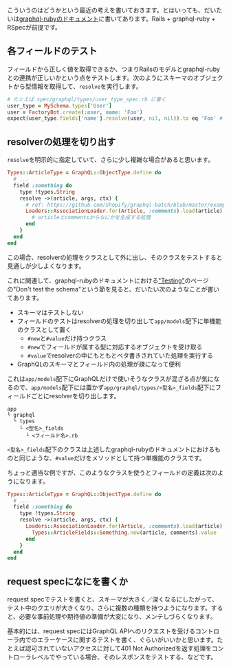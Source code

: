 <!-- graphql-rubyでGraphQL APIを作るときにテストをどう書いていくか -->

こういうのはどうかという最近の考えを書いておきます。とはいっても、だいたいは[graphql-rubyのドキュメント](http://graphql-ruby.org/schema/testing.html)に書いてあります。Rails + graphql-ruby + RSpecが前提です。

## 各フィールドのテスト

フィールドから正しく値を取得できるか、つまりRailsのモデルとgraphql-rubyとの連携が正しいかという点をテストします。次のようにスキーマのオブジェクトから型情報を取得して、`resolve`を実行します。

```ruby
# たとえば spec/graphql/types/user_type_spec.rb に書く
user_type = MySchema.types['User']
user = FactoryBot.create(:user, name: 'Foo')
expect(user_type.fields['name'].resolve(user, nil, nil)).to eq 'Foo' # nameフィールドが正しい値を取得できるかのテスト
```

## resolverの処理を切り出す

`resolve`を明示的に指定していて、さらに少し複雑な場合があると思います。

```ruby
Types::ArticleType = GraphQL::ObjectType.define do
  # ...
  field :something do
    type !types.String
    resolve ->(article, args, ctx) {
      # ref: https://github.com/Shopify/graphql-batch/blob/master/examples/association_loader.rb
      Loaders::AssociationLoader.for(Article, :comments).load(article).then do |comments|
        # articleとcommentsからなにかを生成する処理
      end
    }
  end
end
```

この場合、resolverの処理をクラスとして外に出し、そのクラスをテストすると見通しが少しよくなります。

これに関連して、graphql-rubyのドキュメントにおける["Testing"](http://graphql-ruby.org/schema/testing.html)のページの"Don't test the schema"という節を見ると、だいたい次のようなことが書いてあります。

- スキーマはテストしない
- フィールドのテストはresolverの処理を切り出して`app/models`配下に単機能のクラスとして置く
  - `#new`と`#value`だけ持つクラス
  - `#new`でフィールドが属する型に対応するオブジェクトを受け取る
  - `#value`でresolverの中にもともとベタ書きされていた処理を実行する
- GraphQLのスキーマとフィールド内の処理が疎になって便利

これは`app/models`配下にGraphQLだけで使いそうなクラスが混ざる点が気になるので、`app/models`配下には置かず`app/graphql/types/<型名>_fields`配下にフィールドごとにresolverを切り出します。

```
app
└ graphql
  └ types
    └ <型名>_fields
      └ <フィールド名>.rb
```

`<型名>_fields`配下のクラスは上述したgraphql-rubyのドキュメントにおけるものと同じような、`#value`だけをメソッドとして持つ単機能のクラスです。

ちょっと適当な例ですが、このようなクラスを使うとフィールドの定義は次のようになります。

```ruby
Types::ArticleType = GraphQL::ObjectType.define do
  # ...
  field :something do
    type !types.String
    resolve ->(article, args, ctx) {
      Loaders::AssociationLoader.for(Article, :comments).load(article).then do |comments|
        Types::ArticleFields::Something.new(article, comments).value
      end
    }
  end
end
```

## request specになにを書くか

request specでテストを書くと、スキーマが大きく／深くなるにしたがって、テスト中のクエリが大きくなり、さらに複数の種類を持つようになります。すると、必要な事前処理や期待値の準備が大変になり、メンテしづらくなります。

基本的には、request specにはGraphQL APIへのリクエストを受けるコントローラ内でのエラーケースに関するテストを書く、ぐらいがいいかと思います。たとえば認可されていないアクセスに対して401 Not Authorizedを返す処理をコントローラレベルでやっている場合、そのレスポンスをテストする、などです。
